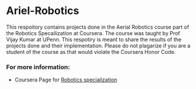 # Ariel-Robotics
This respoitory contains projects done in the  Aerial Robotics course part of the Robotics Specailization at Coursera. The course was  taught by Prof Vijay Kumar at UPenn. This respotiry is meant to share the results of the projects done and their implementation. Please do not plagarize if you are a student of the course as that would violate the Coursera Honor Code.
### For more information:

 * Coursera Page for [Robotics specialization](https://www.coursera.org/specializations/robotics) 

